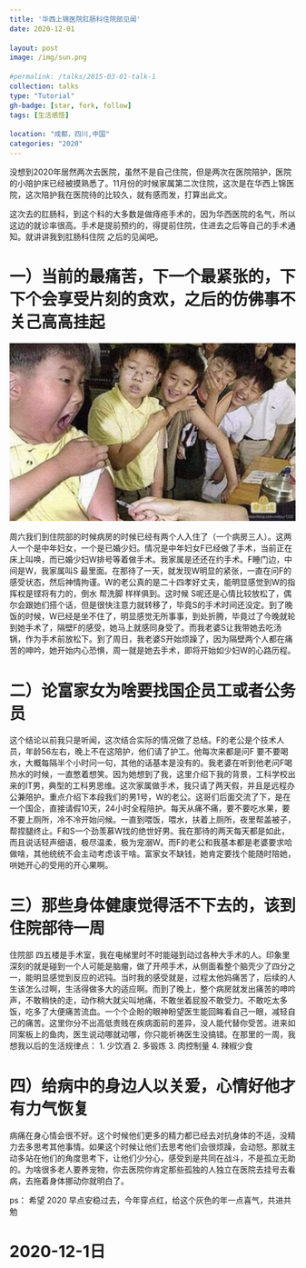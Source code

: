 ```yaml
---
title: '华西上锦医院肛肠科住院部见闻'
date: 2020-12-01

layout: post
image: /img/sun.png

#permalink: /talks/2015-03-01-talk-1
collection: talks
type: "Tutorial"
gh-badge: [star, fork, follow]
tags: [生活感悟]

location: "成都，四川,中国"
categories: "2020"
---
```


没想到2020年居然两次去医院，虽然不是自己住院，但是两次在医院陪护，医院的小陪护床已经被摸熟悉了。11月份的时候家属第二次住院，这次是在华西上锦医院，这次陪护我在医院待的比较久，就有感而发，打算出此文。

这次去的肛肠科，到这个科的大多数是做痔疮手术的，因为华西医院的名气，所以这边的就诊率很高。手术是提前预约的，得提前住院，住进去之后等自己的手术通知。就讲讲我到肛肠科住院  之后的见闻吧。
 
# 一）当前的最痛苦，下一个最紧张的，下下个会享受片刻的贪欢，之后的仿佛事不关己高高挂起

![事不关己](/img/blog/sbgj.png)

周六我们到住院部的时候病房的时候已经有两个人入住了（一个病房三人）。这两人一个是中年妇女，一个是已婚少妇。情况是中年妇女F已经做了手术，当前正在床上叫唤，而已婚少妇W排号等着做手术。我家属是还还在约手术。F睡门边，中间是W，我家属叫S 最里面。在那待了一天，就发现W明显的紧张，一直在问F的感受状态，然后神情拘谨。W的老公真的是二十四孝好丈夫，能明显感觉到W的指挥权是铿将有力的，倒水 帮洗脚 样样俱到。这时候 S呢还是心情比较放松了，偶尔会跟她们搭个话，但是很快注意力就转移了，毕竟S的手术时间还没定。到了晚饭的时候，W已经是坐不住了，明显感觉无所事事，到处折腾，毕竟过了今晚就轮到她手术了，隔壁F的感受，她马上就感同身受了。而我老婆S让我带她去吃汤锅，作为手术前放松下。到了周日，我老婆S开始烦躁了，因为隔壁两个人都在痛苦的呻吟，她开始内心恐惧，周一就是她去手术，即将开始如少妇W的心路历程。

# 二）论富家女为啥要找国企员工或者公务员

这个结论以前我只是听闻，这次结合实际的情况做了总结。F的老公是个技术人员，年龄56左右，晚上不在这陪护，他们请了护工。他每次来都是问F 要不要喝水，大概每隔半个小时问一句，其他的话基本是没有的。我老婆在听到他老问F喝热水的时候，一直憋着想笑。因为她想到了我，这里介绍下我的背景，工科学校出来的IT男，典型的工科男思维。这次家属做手术，我只请了两天假，并且是远程办公兼陪护。重点介绍下本段我们的男1号，W的老公。这哥们后面交流了下，是在一个国企，直接请假10天，24小时全程陪护。每天从痛不痛，要不要吃水果，要不要上厕所，冷不冷开始问候。一直到喂饭，喂水，扶着上厕所，夜里帮盖被子，帮捏腿终止。F和S一个劲羡慕W找的绝世好男。我在那待的两天每天都是如此，而且说话轻声细语，极尽温柔，极为宠溺W。而F的老公和我基本都是老婆要求哈做啥，其他统统不会主动考虑该干啥。富家女不缺钱，她肯定要找个能随时陪她，哄她开心的受用的开心果啊。

# 三）那些身体健康觉得活不下去的，该到住院部待一周

 住院部 四五楼是手术室，我在电梯里时不时能碰到动过各种大手术的人。印象里深刻的就是碰到一个人可能是脑瘤，做了开颅手术，从侧面看整个脑壳少了四分之一，能明显感觉到反应的迟钝。当时我的感受就是，过程太他妈痛苦了，后续的人生该怎么过啊，生活得做多大的适应啊。而到了晚上，整个病房就发出痛苦的呻吟声，不敢稍快的走，动作稍大就尖叫地痛，不敢坐着屁股不敢受力。不敢吃太多饭，吃多了大便痛苦流血。一个个企盼的眼神盼望医生能回眸看自己一眼，减轻自己的痛苦。这里你分不出高低贵贱在疾病面前的差异，没人能代替你受苦。进来如同案板上的鱼肉，医生说动哪就动哪，你只能祈祷医生没搞错。在那里的一周，我想我以后的生活规律点： 1. 少饮酒  2. 多锻炼  3. 肉控制量 4. 辣椒少食

# 四）给病中的身边人以关爱，心情好他才有力气恢复

病痛在身心情会很不好。这个时候他们更多的精力都已经去对抗身体的不适，没精力去多思考其他事情。如果这个时候让他们去思考他们会很烦躁，会动怒。那就主动多站在他们的角度思考下，让他们少分心，感受到是共同在战斗，不是孤立无助的。为啥很多老人要养宠物，你去医院你肯定那些孤独的人独立在医院去挂号去看病，去拖着身体挪动你就明白了。

ps： 希望 2020 早点安稳过去，今年穿点红，给这个灰色的年一点喜气，共进共勉  

# 2020-12-1日

